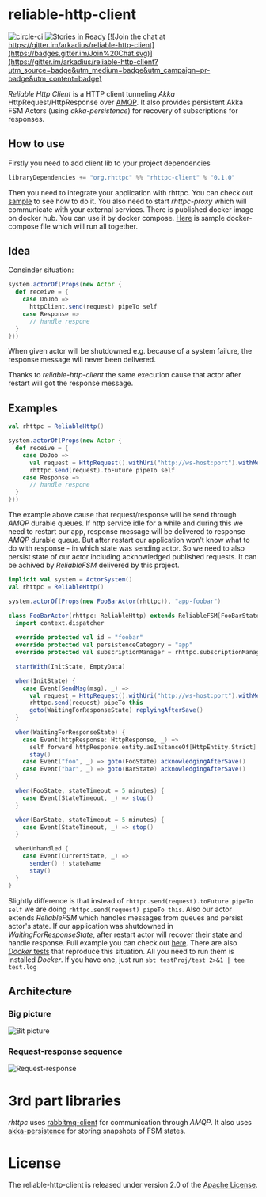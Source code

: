 # reliable-http-client

[![circle-ci](https://circleci.com/gh/arkadius/reliable-http-client/tree/master.svg?style=shield&circle-token=1287932dad2962d954d6eac289d36cb4f5a05e2b)](https://circleci.com/gh/arkadius/reliable-http-client/tree/master)
[![Stories in Ready](https://badge.waffle.io/arkadius/reliable-http-client.svg?label=ready&title=Ready)](http://waffle.io/arkadius/reliable-http-client)
[![Join the chat at https://gitter.im/arkadius/reliable-http-client](https://badges.gitter.im/Join%20Chat.svg)](https://gitter.im/arkadius/reliable-http-client?utm_source=badge&utm_medium=badge&utm_campaign=pr-badge&utm_content=badge)

*Reliable Http Client* is a HTTP client tunneling *Akka* HttpRequest/HttpResponse over [AMQP](https://en.wikipedia.org/wiki/Advanced_Message_Queuing_Protocol). It also provides persistent Akka FSM Actors (using *akka-persistence*) for recovery of subscriptions for responses.

## How to use

Firstly you need to add client lib to your project dependencies
```sbt
libraryDependencies += "org.rhttpc" %% "rhttpc-client" % "0.1.0"
```

Then you need to integrate your application with rhttpc. You can check out [sample](https://github.com/arkadius/reliable-http-client/tree/master/sample) to see how to do it. You also need to start *rhttpc-proxy* which will communicate with your external services. There is published docker image on docker hub. You can use it by docker compose. [Here](https://github.com/arkadius/reliable-http-client/blob/master/sample/docker-compose.yml) is sample docker-compose file which will run all together.

## Idea

Consinder situation:

```scala
system.actorOf(Props(new Actor {
  def receive = {
    case DoJob =>
      httpClient.send(request) pipeTo self
    case Response =>
      // handle respone
  }
}))
```

When given actor will be shutdowned e.g. because of a system failure, the response message will never been delivered.

Thanks to *reliable-http-client* the same execution cause that actor after restart will got the response message.

## Examples

```scala
val rhttpc = ReliableHttp()

system.actorOf(Props(new Actor {
  def receive = {
    case DoJob =>
      val request = HttpRequest().withUri("http://ws-host:port").withMethod(HttpMethods.POST).withEntity(msg)
      rhttpc.send(request).toFuture pipeTo self
    case Response =>
      // handle respone
  }
}))
```

The example above cause that request/response will be send through *AMQP* durable queues. If http service idle for a while and during this we need to restart our app, response message will be delivered to response *AMQP* durable queue.
But after restart our application won't know what to do with response - in which state was sending actor. So we need to also persist state of our actor including acknowledged published requests.
It can be achived by *ReliableFSM* delivered by this project.

```scala
implicit val system = ActorSystem()
val rhttpc = ReliableHttp()

system.actorOf(Props(new FooBarActor(rhttpc)), "app-foobar")

class FooBarActor(rhttpc: ReliableHttp) extends ReliableFSM[FooBarState, FooBarData] {
  import context.dispatcher
  
  override protected val id = "foobar"
  override protected val persistenceCategory = "app"
  override protected val subscriptionManager = rhttpc.subscriptionManager

  startWith(InitState, EmptyData)

  when(InitState) {
    case Event(SendMsg(msg), _) =>
      val request = HttpRequest().withUri("http://ws-host:port").withMethod(HttpMethods.POST).withEntity(msg)
      rhttpc.send(request) pipeTo this
      goto(WaitingForResponseState) replyingAfterSave()
  }
  
  when(WaitingForResponseState) {
    case Event(httpResponse: HttpResponse, _) =>
      self forward httpResponse.entity.asInstanceOf[HttpEntity.Strict].data.utf8String
      stay()
    case Event("foo", _) => goto(FooState) acknowledgingAfterSave()
    case Event("bar", _) => goto(BarState) acknowledgingAfterSave()
  }

  when(FooState, stateTimeout = 5 minutes) {
    case Event(StateTimeout, _) => stop()
  }

  when(BarState, stateTimeout = 5 minutes) {
    case Event(StateTimeout, _) => stop()
  }

  whenUnhandled {
    case Event(CurrentState, _) =>
      sender() ! stateName
      stay()
  }
}
```

Slightly difference is that instead of `rhttpc.send(request).toFuture pipeTo self` we are doing `rhttpc.send(request) pipeTo this`. Also our actor extends *ReliableFSM* which handles messages from queues and persist actor's state. If our application was shutdowned in *WaitingForResponseState*, after restart actor will recover their state and handle response. Full example you can check out [here](https://github.com/arkadius/reliable-http-client/blob/master/sample/sample-app/src/main/scala/rhttpc/sample/SampleApp.scala). There are also [*Docker* tests](https://github.com/arkadius/reliable-http-client/blob/master/sample/test/src/test/scala/rhttpc/test/DeliveryResponseAfterRestartWithDockerSpec.scala) that reproduce this situation. All you need to run them is installed *Docker*. If you have one, just run `sbt testProj/test 2>&1 | tee test.log`

## Architecture

### Big picture
![Bit picture](https://raw.githubusercontent.com/arkadius/reliable-http-client/images/images/rhttpc-arch.png)

### Request-response sequence

![Request-response](https://raw.githubusercontent.com/arkadius/reliable-http-client/images/images/rhttpc-request-response.png)

# 3rd part libraries

*rhttpc* uses [rabbitmq-client](https://github.com/rabbitmq/rabbitmq-java-client) for communication through *AMQP*. It also uses [akka-persistence](https://github.com/akka/akka) for storing snapshots of FSM states.


# License

The reliable-http-client is released under version 2.0 of the [Apache License](http://www.apache.org/licenses/LICENSE-2.0).
